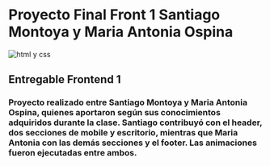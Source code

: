 # Proyecto Final Front 1 Santiago Montoya y Maria Antonia Ospina
![html y css](html.jpg)

## Entregable Frontend 1 

### Proyecto realizado entre Santiago Montoya y Maria Antonia Ospina, quienes aportaron según sus conocimientos adquiridos durante la clase. Santiago contribuyó con el header, dos secciones de mobile y escritorio, mientras que Maria Antonia con las demás secciones y el footer. Las animaciones fueron ejecutadas entre ambos.
